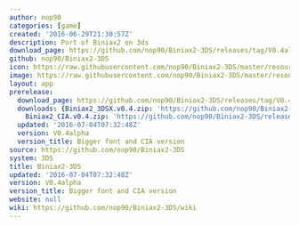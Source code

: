```yaml
---
author: nop90
categories: [game]
created: '2016-06-29T21:30:57Z'
description: Port of Biniax2 on 3ds
download_page: https://github.com/nop90/Biniax2-3DS/releases/tag/V0.4alpha
github: nop90/Biniax2-3DS
icon: https://raw.githubusercontent.com/nop90/Biniax2-3DS/master/resources/icon.png
image: https://raw.githubusercontent.com/nop90/Biniax2-3DS/master/resources/banner.png
layout: app
prerelease:
  download_page: https://github.com/nop90/Biniax2-3DS/releases/tag/V0.4alpha
  downloads: {Biniax2_3DSX.v0.4.zip: 'https://github.com/nop90/Biniax2-3DS/releases/download/V0.4alpha/Biniax2_3DSX.v0.4.zip',
    Biniax2_CIA.v0.4.zip: 'https://github.com/nop90/Biniax2-3DS/releases/download/V0.4alpha/Biniax2_CIA.v0.4.zip'}
  updated: '2016-07-04T07:32:48Z'
  version: V0.4alpha
  version_title: Bigger font and CIA version
source: https://github.com/nop90/Biniax2-3DS
system: 3DS
title: Biniax2-3DS
updated: '2016-07-04T07:32:48Z'
version: V0.4alpha
version_title: Bigger font and CIA version
website: null
wiki: https://github.com/nop90/Biniax2-3DS/wiki
---
```

